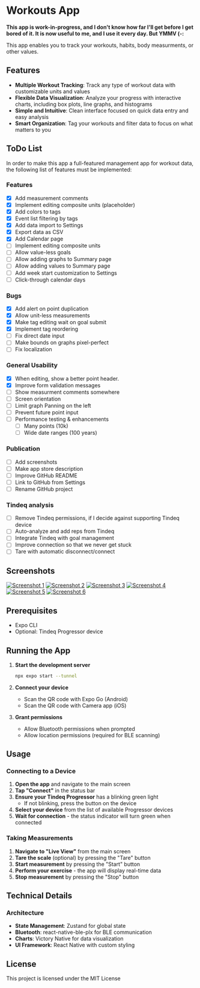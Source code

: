 # Workouts App

**This app is work-in-progress, and I don't know how far I'll get before I get bored of it. It is now useful to me, and I use it every day. But YMMV (-:**

This app enables you to track your workouts, habits, body measurments, or other values.


## Features

- **Multiple Workout Tracking**: Track any type of workout data with customizable units and values
- **Flexible Data Visualization**: Analyze your progress with interactive charts, including box plots, line graphs, and histograms
- **Simple and Intuitive**: Clean interface focused on quick data entry and easy analysis
- **Smart Organization**: Tag your workouts and filter data to focus on what matters to you

## ToDo List

In order to make this app a full-featured management app for workout data, the following list of features must be implemented:
  
### Features

* [x] Add measurement comments
* [x] Implement editing composite units (placeholder)
* [x] Add colors to tags
* [x] Event list filtering by tags
* [x] Add data import to Settings
* [x] Export data as CSV
* [x] Add Calendar page
* [ ] Implement editing composite units
* [ ] Allow value-less goals
* [ ] Allow adding graphs to Summary page
* [ ] Allow adding values to Summary page
* [ ] Add week start customization to Settings
* [ ] Click-through calendar days

### Bugs

* [x] Add alert on point duplication
* [x] Allow unit-less measurements
* [x] Make tag editing wait on goal submit
* [x] Implement tag reordering
* [ ] Fix direct date input
* [ ] Make bounds on graphs pixel-perfect
* [ ] Fix localization

### General Usability

* [x] When editing, show a better point header.
* [x] Improve form validation messages
* [ ] Show measurment comments somewhere
* [ ] Screen orientation
* [ ] Limit graph Panning on the left
* [ ] Prevent future point input
* [ ] Performance testing & enhancements
  * [ ] Many points (10k)
  * [ ] Wide date ranges (100 years)

### Publication

* [ ] Add screenshots
* [ ] Make app store description
* [ ] Improve GitHub README
* [ ] Link to GitHub from Settings
* [ ] Rename GitHub project

### Tindeq analysis

* [ ] Remove Tindeq permissions, if I decide against supporting Tindeq device
* [ ] Auto-analyze and add reps from Tindeq
* [ ] Integrate Tindeq with goal management
* [ ] Improve connection so that we never get stuck
* [ ] Tare with automatic disconnect/connect

## Screenshots

[![Screenshot 1](screenshots/sshot-1.thumb.jpg)](screenshots/sshot-1.jpg)
[![Screenshot 2](screenshots/sshot-2.thumb.jpg)](screenshots/sshot-2.jpg)
[![Screenshot 3](screenshots/sshot-3.thumb.jpg)](screenshots/sshot-3.jpg)
[![Screenshot 4](screenshots/sshot-4.thumb.jpg)](screenshots/sshot-4.jpg)
[![Screenshot 5](screenshots/sshot-5.thumb.jpg)](screenshots/sshot-5.jpg)
[![Screenshot 6](screenshots/sshot-6.thumb.jpg)](screenshots/sshot-6.jpg)


## Prerequisites

- Expo CLI
- Optional: Tindeq Progressor device

## Running the App

1. **Start the development server**
   ```bash
   npx expo start --tunnel
   ```

2. **Connect your device**
   - Scan the QR code with Expo Go (Android)
   - Scan the QR code with Camera app (iOS)

3. **Grant permissions**
   - Allow Bluetooth permissions when prompted
   - Allow location permissions (required for BLE scanning)

## Usage

### Connecting to a Device

1. **Open the app** and navigate to the main screen
2. **Tap "Connect"** in the status bar
3. **Ensure your Tindeq Progressor** has a blinking green light
   - If not blinking, press the button on the device
4. **Select your device** from the list of available Progressor devices
5. **Wait for connection** - the status indicator will turn green when connected

### Taking Measurements

1. **Navigate to "Live View"** from the main screen
2. **Tare the scale** (optional) by pressing the "Tare" button
3. **Start measurement** by pressing the "Start" button
4. **Perform your exercise** - the app will display real-time data
5. **Stop measurement** by pressing the "Stop" button

## Technical Details

### Architecture

- **State Management**: Zustand for global state
- **Bluetooth**: react-native-ble-plx for BLE communication
- **Charts**: Victory Native for data visualization
- **UI Framework**: React Native with custom styling

## License

This project is licensed under the MIT License
